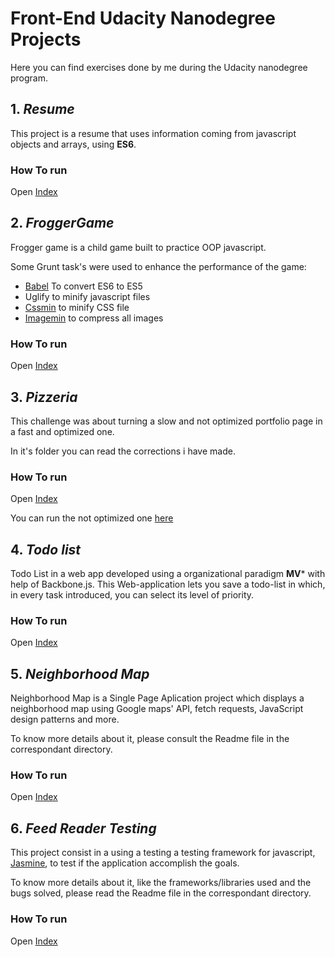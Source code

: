 # Front-End Udacity Nanodegree Projects
Here you can find exercises done by me during the Udacity nanodegree program.

## 1. *Resume*
This project is a resume that uses information coming from javascript objects and arrays, using **ES6**.

### How To run
Open [Index](https://cdn.rawgit.com/FDMOliveira/Front-end-nanodegree-exercises/6e6da84/1.Resume/index.html)

## 2. *FroggerGame*
Frogger game is a child game built to practice OOP javascript.

Some Grunt task's were used to enhance the performance of the game:
* [Babel](https://github.com/babel/grunt-babel) To convert ES6 to ES5
* Uglify to minify javascript files
* [Cssmin](https://github.com/gruntjs/grunt-contrib-cssmin) to minify CSS file
* [Imagemin](https://www.npmjs.com/package/grunt-contrib-imagemin) to compress all images

### How To run
Open [Index](https://rawgit.com/FDMOliveira/Front-end-nanodegree-exercises/master/2.Frogger-Game/index.html)

## 3. *Pizzeria*
This challenge was about turning a slow and not optimized portfolio page in a fast and optimized one.

In it's folder you can read the corrections i have made.

### How To run
Open [Index](https://cdn.rawgit.com/FDMOliveira/Front-end-nanodegree-exercises/master/3.Pizzeria/dist/index.html)

You can run the not optimized one [here](https://cdn.rawgit.com/udacity/frontend-nanodegree-mobile-portfolio/master/index.html)

## 4. *Todo list*
Todo List in a web app developed using a organizational paradigm **MV*** with help of Backbone.js.
This Web-application lets you save a todo-list in which, in every task introduced, you can select its level of priority. 

### How To run
Open [Index](https://cdn.rawgit.com/FDMOliveira/Front-end-nanodegree-exercises/master/4.Todo-List/index.html)

## 5. *Neighborhood Map*
Neighborhood Map is a Single Page Aplication project which displays a neighborhood map using Google maps' API, fetch requests, JavaScript design patterns and more.

To know more details about it, please consult the Readme file in the correspondant directory.

### How To run
Open [Index](https://cdn.rawgit.com/FDMOliveira/Front-end-nanodegree-exercises/57fd605/5.Neighborhood-Map/index.html)

## 6. *Feed Reader Testing*
This project consist in a using a testing a testing framework for javascript, [Jasmine](https://jasmine.github.io/), to test if the application accomplish the goals.

To know more details about it, like the frameworks/libraries used and the bugs solved, please read the 
 Readme file in the correspondant directory.

### How To run
Open [Index](https://cdn.rawgit.com/FDMOliveira/Front-end-nanodegree-exercises/master/6.Feed-Reader-Testing/index.html)